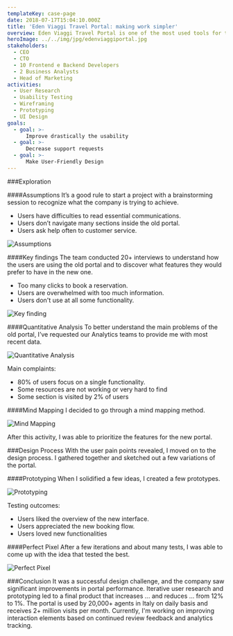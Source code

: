 ```yaml
---
templateKey: case-page
date: 2018-07-17T15:04:10.000Z
title: 'Eden Viaggi Travel Portal: making work simpler'
overview: Eden Viaggi Travel Portal is one of the most used tools for travel agencies in Italy. The big design challenge was to improve usability and visual appeal. I adopted a design-sprint approach to get some initial direction in the project, and the progressed through to full in-house implementation, using an evaluation-heavy human-centered design approach to reduce risk and uncertainty. I worked on user research, evaluation and UI patterns during all the iterations of the product’s evolution.
heroImage: ../../img/jpg/edenviaggiportal.jpg
stakeholders:
  - CEO
  - CTO
  - 10 Frontend e Backend Developers
  - 2 Business Analysts
  - Head of Marketing
activities:
  - User Research
  - Usability Testing
  - Wireframing
  - Prototyping
  - UI Design
goals:
  - goal: >-
      Improve drastically the usability
  - goal: >-
      Decrease support requests
  - goal: >-
      Make User-Friendly Design
---
```

###Exploration

####Assumptions
It’s a good rule to start a project with a brainstorming session to recognize what the company is trying to achieve.

* Users have difficulties to read essential communications.
* Users don’t navigate many sections inside the old portal.
* Users ask help often to customer service.

![Assumptions](/img/edenviaggitravelportal-research.jpg)

####Key findings
The team conducted 20+ interviews to understand how the users are using the old portal and to discover what features they would prefer to have in the new one.

* Too many clicks to book a reservation.
* Users are overwhelmed with too much information.
* Users don't use at all some functionality.

![Key finding](/img/edenviaggitravelportal-keys.jpg)

####Quantitative Analysis
To better understand the main problems of the old portal, I’ve requested our Analytics teams to provide me with most recent data.

![Quantitative Analysis](/img/edenviaggitravelportal-analytics.png)

Main complaints:

* 80% of users focus on a single functionality.
* Some resources are not working or very hard to find
* Some section is visited by 2% of users

####Mind Mapping
I decided to go through a mind mapping method.

![Mind Mapping](/img/edenviaggitravelportal-mindmapping.jpg)

After this activity, I was able to prioritize the features for the new portal.

###Design Process
With the user pain points revealed, I moved on to the design process. I gathered together and sketched out a few variations of the portal.

####Prototyping
When I solidified a few ideas, I created a few prototypes.

![Prototyping](/img/edenviaggitravelportal-prototyping.jpg)

Testing outcomes:

* Users liked the overview of the new interface.
* Users appreciated the new booking flow.
* Users loved new functionalities

####Perfect Pixel
After a few iterations and about many tests, I was able to come up with the idea that tested the best.

![Perfect Pixel](/img/edenviaggitravelportal-perfectpixel.jpg)

###Conclusion
It was a successful design challenge, and the company saw significant improvements in portal performance. Iterative user research and prototyping led to a final product that increases ... and reduces ... from 12% to 1%. The portal is used by 20,000+ agents in Italy on daily basis and receives 2+ million visits per month. Currently, I'm working on improving interaction elements based on continued review feedback and analytics tracking.